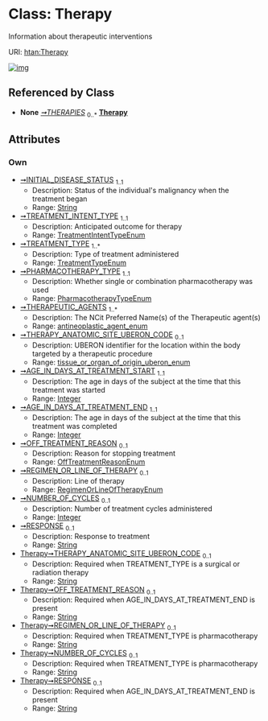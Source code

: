 
# Class: Therapy

Information about therapeutic interventions

URI: [htan:Therapy](https://w3id.org/htan/Therapy)


[![img](https://yuml.me/diagram/nofunky;dir:TB/class/[ClinicalData]++-%20THERAPIES%200..*>[Therapy&#124;INITIAL_DISEASE_STATUS:string;TREATMENT_INTENT_TYPE:TreatmentIntentTypeEnum;TREATMENT_TYPE:TreatmentTypeEnum%20%2B;PHARMACOTHERAPY_TYPE:PharmacotherapyTypeEnum;THERAPEUTIC_AGENTS:antineoplastic_agent_enum%20%2B;THERAPY_ANATOMIC_SITE_UBERON_CODE:tissue_or_organ_of_origin_uberon_enum%20%3F;AGE_IN_DAYS_AT_TREATMENT_START:integer;AGE_IN_DAYS_AT_TREATMENT_END:integer;OFF_TREATMENT_REASON:OffTreatmentReasonEnum%20%3F;REGIMEN_OR_LINE_OF_THERAPY:RegimenOrLineOfTherapyEnum%20%3F;NUMBER_OF_CYCLES:integer%20%3F;RESPONSE:string%20%3F],[ClinicalData])](https://yuml.me/diagram/nofunky;dir:TB/class/[ClinicalData]++-%20THERAPIES%200..*>[Therapy&#124;INITIAL_DISEASE_STATUS:string;TREATMENT_INTENT_TYPE:TreatmentIntentTypeEnum;TREATMENT_TYPE:TreatmentTypeEnum%20%2B;PHARMACOTHERAPY_TYPE:PharmacotherapyTypeEnum;THERAPEUTIC_AGENTS:antineoplastic_agent_enum%20%2B;THERAPY_ANATOMIC_SITE_UBERON_CODE:tissue_or_organ_of_origin_uberon_enum%20%3F;AGE_IN_DAYS_AT_TREATMENT_START:integer;AGE_IN_DAYS_AT_TREATMENT_END:integer;OFF_TREATMENT_REASON:OffTreatmentReasonEnum%20%3F;REGIMEN_OR_LINE_OF_THERAPY:RegimenOrLineOfTherapyEnum%20%3F;NUMBER_OF_CYCLES:integer%20%3F;RESPONSE:string%20%3F],[ClinicalData])

## Referenced by Class

 *  **None** *[➞THERAPIES](clinicalData__THERAPIES.md)*  <sub>0..\*</sub>  **[Therapy](Therapy.md)**

## Attributes


### Own

 * [➞INITIAL_DISEASE_STATUS](therapy__INITIAL_DISEASE_STATUS.md)  <sub>1..1</sub>
     * Description: Status of the individual's malignancy when the treatment began
     * Range: [String](types/String.md)
 * [➞TREATMENT_INTENT_TYPE](therapy__TREATMENT_INTENT_TYPE.md)  <sub>1..1</sub>
     * Description: Anticipated outcome for therapy
     * Range: [TreatmentIntentTypeEnum](TreatmentIntentTypeEnum.md)
 * [➞TREATMENT_TYPE](therapy__TREATMENT_TYPE.md)  <sub>1..\*</sub>
     * Description: Type of treatment administered
     * Range: [TreatmentTypeEnum](TreatmentTypeEnum.md)
 * [➞PHARMACOTHERAPY_TYPE](therapy__PHARMACOTHERAPY_TYPE.md)  <sub>1..1</sub>
     * Description: Whether single or combination pharmacotherapy was used
     * Range: [PharmacotherapyTypeEnum](PharmacotherapyTypeEnum.md)
 * [➞THERAPEUTIC_AGENTS](therapy__THERAPEUTIC_AGENTS.md)  <sub>1..\*</sub>
     * Description: The NCit Preferred Name(s) of the Therapeutic agent(s)
     * Range: [antineoplastic_agent_enum](antineoplastic_agent_enum.md)
 * [➞THERAPY_ANATOMIC_SITE_UBERON_CODE](therapy__THERAPY_ANATOMIC_SITE_UBERON_CODE.md)  <sub>0..1</sub>
     * Description: UBERON identifier for the location within the body targeted by a therapeutic procedure
     * Range: [tissue_or_organ_of_origin_uberon_enum](tissue_or_organ_of_origin_uberon_enum.md)
 * [➞AGE_IN_DAYS_AT_TREATMENT_START](therapy__AGE_IN_DAYS_AT_TREATMENT_START.md)  <sub>1..1</sub>
     * Description: The age in days of the subject at the time that this treatment was started
     * Range: [Integer](types/Integer.md)
 * [➞AGE_IN_DAYS_AT_TREATMENT_END](therapy__AGE_IN_DAYS_AT_TREATMENT_END.md)  <sub>1..1</sub>
     * Description: The age in days of the subject at the time that this treatment was completed
     * Range: [Integer](types/Integer.md)
 * [➞OFF_TREATMENT_REASON](therapy__OFF_TREATMENT_REASON.md)  <sub>0..1</sub>
     * Description: Reason for stopping treatment
     * Range: [OffTreatmentReasonEnum](OffTreatmentReasonEnum.md)
 * [➞REGIMEN_OR_LINE_OF_THERAPY](therapy__REGIMEN_OR_LINE_OF_THERAPY.md)  <sub>0..1</sub>
     * Description: Line of therapy
     * Range: [RegimenOrLineOfTherapyEnum](RegimenOrLineOfTherapyEnum.md)
 * [➞NUMBER_OF_CYCLES](therapy__NUMBER_OF_CYCLES.md)  <sub>0..1</sub>
     * Description: Number of treatment cycles administered
     * Range: [Integer](types/Integer.md)
 * [➞RESPONSE](therapy__RESPONSE.md)  <sub>0..1</sub>
     * Description: Response to treatment
     * Range: [String](types/String.md)
 * [Therapy➞THERAPY_ANATOMIC_SITE_UBERON_CODE](Therapy_THERAPY_ANATOMIC_SITE_UBERON_CODE.md)  <sub>0..1</sub>
     * Description: Required when TREATMENT_TYPE is a surgical or radiation therapy
     * Range: [String](types/String.md)
 * [Therapy➞OFF_TREATMENT_REASON](Therapy_OFF_TREATMENT_REASON.md)  <sub>0..1</sub>
     * Description: Required when AGE_IN_DAYS_AT_TREATMENT_END is present
     * Range: [String](types/String.md)
 * [Therapy➞REGIMEN_OR_LINE_OF_THERAPY](Therapy_REGIMEN_OR_LINE_OF_THERAPY.md)  <sub>0..1</sub>
     * Description: Required when TREATMENT_TYPE is pharmacotherapy
     * Range: [String](types/String.md)
 * [Therapy➞NUMBER_OF_CYCLES](Therapy_NUMBER_OF_CYCLES.md)  <sub>0..1</sub>
     * Description: Required when TREATMENT_TYPE is pharmacotherapy
     * Range: [String](types/String.md)
 * [Therapy➞RESPONSE](Therapy_RESPONSE.md)  <sub>0..1</sub>
     * Description: Required when AGE_IN_DAYS_AT_TREATMENT_END is present
     * Range: [String](types/String.md)
